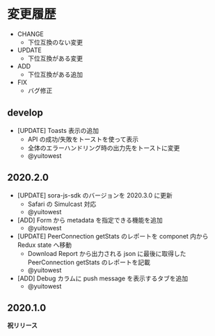 # 変更履歴

- CHANGE
    - 下位互換のない変更
- UPDATE
    - 下位互換がある変更
- ADD
    - 下位互換がある追加
- FIX
    - バグ修正

## develop
- [UPDATE] Toasts 表示の追加
    - API の成功/失敗をトーストを使って表示
    - 全体のエラーハンドリング時の出力先をトーストに変更
    - @yuitowest

## 2020.2.0
- [UPDATE] sora-js-sdk のバージョンを 2020.3.0 に更新
    - Safari の Simulcast 対応
    - @yuitowest
- [ADD] Form から metadata を指定できる機能を追加
    - @yuitowest
- [UPDATE] PeerConnection getStats のレポートを componet 内から Redux state へ移動
    - Download Report から出力される json に最後に取得した PeerConnection getStats のレポートを記載
    - @yuitowest
- [ADD] Debug カラムに push message を表示するタブを追加
    - @yuitowest

## 2020.1.0

**祝リリース**
